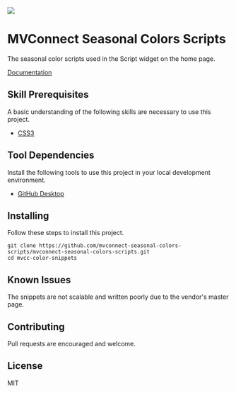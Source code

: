 ![](https://img.shields.io/static/v1?label=category&message=template&color=red)

# MVConnect Seasonal Colors Scripts

The seasonal color scripts used in the Script widget on the home page.

[Documentation](doc/toc.md)

## Skill Prerequisites

A basic understanding of the following skills are necessary to use this project.

* [CSS3](https://developer.mozilla.org/en-US/docs/Web/CSS)

## Tool Dependencies

Install the following tools to use this project in your local development environment.

* [GitHub Desktop](https://desktop.github.com/)

## Installing

Follow these steps to install this project.

	git clone https://github.com/mvconnect-seasonal-colors-scripts/mvconnect-seasonal-colors-scripts.git
	cd mvcc-color-snippets

## Known Issues

The snippets are not scalable and written poorly due to the vendor's master page.

## Contributing

Pull requests are encouraged and welcome.

## License

MIT
